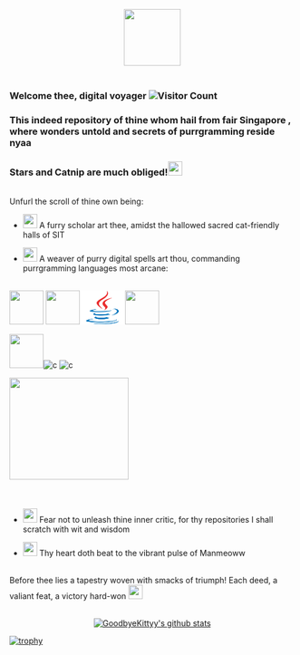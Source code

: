 <p align="center">
<img src="https://slackmojis.com/emojis/48938-meow_sg/download" width="100" height="100"/> <br><br>
  </p>
  
### Welcome thee, digital voyager ![Visitor Count](https://profile-counter.glitch.me/GoodbyeKittyy/count.svg)
### This indeed repository of thine whom hail from fair Singapore , where wonders untold and secrets of purrgramming reside nyaa <br>
### Stars and Catnip are much obliged!<img src="https://slackmojis.com/emojis/60881-meow_attention/download" width="25" height="25"/>

<br>
Unfurl the scroll of thine own being:

- <img src="https://slackmojis.com/emojis/12413-meow_cry/download" width="25" height="25"/> A furry scholar art thee, amidst the hallowed sacred cat-friendly halls of SIT<br>
  
- <img src="https://slackmojis.com/emojis/10521-meow_code/download" width="25" height="25"/> A weaver of purry digital spells art thou, commanding purrgramming languages most arcane:<br><br>

<img src="https://serkonda7.gallerycdn.vsassets.io/extensions/serkonda7/vscode-vba/0.9.6/1706889036685/Microsoft.VisualStudio.Services.Icons.Default" width="60" height="60"/> <img src="https://upload.wikimedia.org/wikipedia/commons/thumb/c/c3/Python-logo-notext.svg/1869px-Python-logo-notext.svg.png" width="60" height="60"/><img src="https://raw.githubusercontent.com/devicons/devicon/master/icons/java/java-original.svg" width="80" height="60"/><img src="https://techmeaway.net/wp-content/uploads/2020/02/powershell_logo-1024x1024.png" width="60" height="60"/>

<img src="https://cdn.jsdelivr.net/gh/devicons/devicon@latest/icons/c/c-original.svg" width="60" height="60"/><img src="https://upload.wikimedia.org/wikipedia/commons/1/18/ISO_C%2B%2B_Logo.svg" alt="c" width="60" height="60"/> <img src="https://static-00.iconduck.com/assets.00/c-sharp-c-icon-1822x2048-wuf3ijab.png" alt="c" width="55" height="60"/>
<br>

<img src="https://github.com/GoodbyeKittyy/GoodbyeKittyy/assets/161730857/502de0bf-b76d-43ba-9992-e8b88ec1b60a" width="210" height="180"/><br><br><br>



- <img src="https://slackmojis.com/emojis/12549-meow_angel/download" width="25" height="25"/> Fear not to unleash thine inner critic, for thy repositories I shall scratch with wit and wisdom<br>

- <img src="https://slackmojis.com/emojis/12808-meow_dj/download" width="25" height="25"/> Thy heart doth beat to the vibrant pulse of Manmeoww<br><br>
  

Before thee lies a tapestry woven with smacks of triumph! Each deed, a valiant feat, a victory hard-won <img src="https://slackmojis.com/emojis/12420-meow_mudamudamuda/download" width="25" height="25"/> <br><br>

<p align="center">
  <a href="https://github.com/GoodbyeKittyy"><img src="https://github-readme-stats.vercel.app/api?username=GoodbyeKittyy&hide_border=true&show_icons=true" alt="GoodbyeKittyy's github stats"></a>
</p>



[![trophy](https://github-profile-trophy.vercel.app/?username=GoodbyeKittyy)](https://github.com/ryo-ma/github-profile-trophy)


